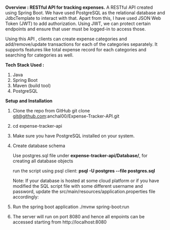 **Overview : RESTful API for tracking expenses.**
A RESTful API created using Spring Boot. We have used PostgreSQL as the relational database and JdbcTemplate to interact with that. Apart from this, I have used JSON Web Token (JWT) to add authorization. Using JWT, we can protect certain endpoints and ensure that user must be logged-in to access those.

Using this API , clients can create expense categories and add/remove/update transactions for each of the categories separately.
It supports features like total expense record for each categories and searching for categories as well.

**Tech Stack Used :**
1. Java
2. Spring Boot
3. Maven (build tool)
4. PostgreSQL

**Setup and Installation**

1. Clone the repo from GitHub
    git clone git@github.com:anchal00/Expense-Tracker-API.git
2. cd expense-tracker-api
3. Make sure you have PostgreSQL installed on your system.
4. Create database schema

    Use postgres.sql file under **expense-tracker-api/Database/**, for creating all database objects

    run the script using psql client: **psql -U postgres --file postgres.sql**

    Note: If your database is hosted at some cloud platform or if you have modified the SQL script file with some different username and password, update the src/main/resources/application.properties file accordingly:

5. Run the spring boot application
./mvnw spring-boot:run
6. The server will run on port 8080 and hence all enpoints can be accessed starting from http://localhost:8080